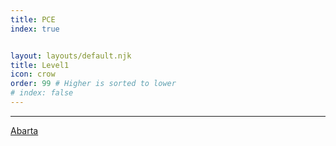 ```yaml
---
title: PCE
index: true


layout: layouts/default.njk
title: Level1
icon: crow
order: 99 # Higher is sorted to lower
# index: false
---
```

---
[Abarta](Abarta)